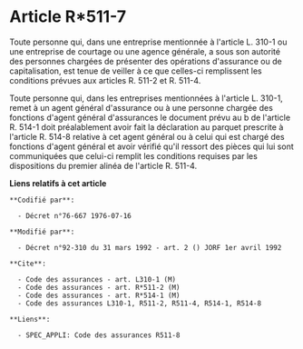 # Article R*511-7

Toute personne qui, dans une entreprise mentionnée à l'article L. 310-1 ou une entreprise de courtage ou une agence générale,
a sous son autorité des personnes chargées de présenter des opérations d'assurance ou de capitalisation, est tenue de veiller
à ce que celles-ci remplissent les conditions prévues aux articles R. 511-2 et R. 511-4.

Toute personne qui, dans les entreprises mentionnées à l'article L. 310-1, remet à un agent général d'assurance ou à une
personne chargée des fonctions d'agent général d'assurances le document prévu au b de l'article R. 514-1 doit préalablement
avoir fait la déclaration au parquet prescrite à l'article R. 514-8 relative à cet agent général ou à celui qui est chargé
des fonctions d'agent général et avoir vérifié qu'il ressort des pièces qui lui sont communiquées que celui-ci remplit les
conditions requises par les dispositions du premier alinéa de l'article R. 511-4.

**Liens relatifs à cet article**

	**Codifié par**:

	  - Décret n°76-667 1976-07-16

	**Modifié par**:

	  - Décret n°92-310 du 31 mars 1992 - art. 2 () JORF 1er avril 1992

	**Cite**:

	  - Code des assurances - art. L310-1 (M)
	  - Code des assurances - art. R*511-2 (M)
	  - Code des assurances - art. R*514-1 (M)
	  - Code des assurances L310-1, R511-2, R511-4, R514-1, R514-8

	**Liens**:

	  - SPEC_APPLI: Code des assurances R511-8
